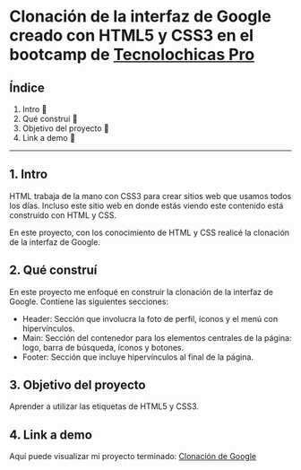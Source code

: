 # Clonación de la interfaz de Google creado con HTML5 y CSS3 en el bootcamp de [Tecnolochicas Pro](https://tecnolochicas.mx/)

## Índice
1. Intro 📖
2. Qué construí 🔧
3. Objetivo del proyecto 📲
4. Link a demo 🔗

****

## 1. Intro
HTML trabaja de la mano con CSS3 para crear sitios web que usamos todos los días. Incluso este sitio web en donde estás viendo este contenido está construido con HTML y CSS.

En este proyecto, con los conocimiento de HTML y CSS realicé la clonación de la interfaz de Google.

## 2. Qué construí
En este proyecto me enfoqué en construir la clonación de la interfaz de Google. 
Contiene las siguientes secciones:

* Header: Sección que involucra la foto de perfil, íconos y el menú con hipervínculos.
* Main: Sección del contenedor para los elementos centrales de la página: logo, barra de búsqueda, íconos y botones.
* Footer: Sección que incluye hipervínculos al final de la página.

## 3. Objetivo del proyecto
Aprender a utilizar las etiquetas de HTML5 y CSS3.

## 4. Link a demo
Aquí puede visualizar mi proyecto terminado: [Clonación de Google](https://majestic-centaur-a62f2a.netlify.app/)

